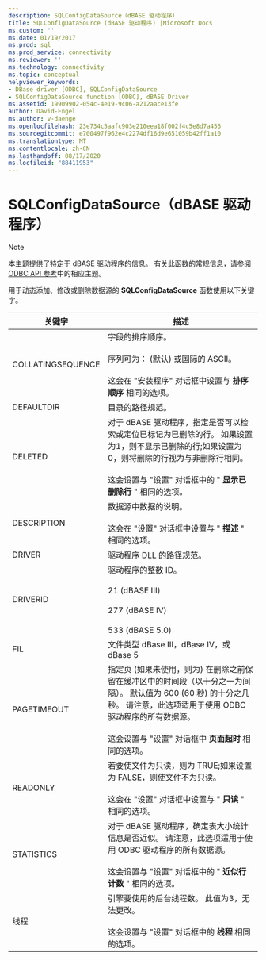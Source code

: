 ```yaml
---
description: SQLConfigDataSource（dBASE 驱动程序）
title: SQLConfigDataSource (dBASE 驱动程序) |Microsoft Docs
ms.custom: ''
ms.date: 01/19/2017
ms.prod: sql
ms.prod_service: connectivity
ms.reviewer: ''
ms.technology: connectivity
ms.topic: conceptual
helpviewer_keywords:
- DBase driver [ODBC], SQLConfigDataSource
- SQLConfigDataSource function [ODBC], dBASE Driver
ms.assetid: 19909902-054c-4e19-9c06-a212aace13fe
author: David-Engel
ms.author: v-daenge
ms.openlocfilehash: 23e734c5aafc903e210eea18f002f4c5e8d7a456
ms.sourcegitcommit: e700497f962e4c2274df16d9e651059b42ff1a10
ms.translationtype: MT
ms.contentlocale: zh-CN
ms.lasthandoff: 08/17/2020
ms.locfileid: "88411953"
---
```

# <a name="sqlconfigdatasource-dbase-driver"></a>SQLConfigDataSource（dBASE 驱动程序）
> [!NOTE]  
>  本主题提供了特定于 dBASE 驱动程序的信息。 有关此函数的常规信息，请参阅 [ODBC API 参考](../../odbc/reference/syntax/odbc-api-reference.md)中的相应主题。  
  
 用于动态添加、修改或删除数据源的 **SQLConfigDataSource** 函数使用以下关键字。  
  
|关键字|描述|  
|-------------|-----------------|  
|COLLATINGSEQUENCE|字段的排序顺序。<br /><br /> 序列可为： (默认) 或国际的 ASCII。<br /><br /> 这会在 "安装程序" 对话框中设置与 **排序顺序** 相同的选项。|  
|DEFAULTDIR|目录的路径规范。|  
|DELETED|对于 dBASE 驱动程序，指定是否可以检索或定位已标记为已删除的行。 如果设置为1，则不显示已删除的行;如果设置为0，则将删除的行视为与非删除行相同。<br /><br /> 这会设置与 "设置" 对话框中的 " **显示已删除行** " 相同的选项。|  
|DESCRIPTION|数据源中数据的说明。<br /><br /> 这会在 "设置" 对话框中设置与 " **描述** " 相同的选项。|  
|DRIVER|驱动程序 DLL 的路径规范。|  
|DRIVERID|驱动程序的整数 ID。<br /><br /> 21 (dBASE III) <br /><br /> 277 (dBASE IV) <br /><br /> 533 (dBASE 5.0) |  
|FIL|文件类型 dBase III，dBase IV，或 dBase 5|  
|PAGETIMEOUT|指定页 (如果未使用，则为) 在删除之前保留在缓冲区中的时间段（以十分之一为间隔）。 默认值为 600 (60 秒) 的十分之几秒。 请注意，此选项适用于使用 ODBC 驱动程序的所有数据源。<br /><br /> 这会设置与 "设置" 对话框中 **页面超时** 相同的选项。|  
|READONLY|若要使文件为只读，则为 TRUE;如果设置为 FALSE，则使文件不为只读。<br /><br /> 这会在 "设置" 对话框中设置与 " **只读** " 相同的选项。|  
|STATISTICS|对于 dBASE 驱动程序，确定表大小统计信息是否近似。 请注意，此选项适用于使用 ODBC 驱动程序的所有数据源。<br /><br /> 这会设置与 "设置" 对话框中的 " **近似行计数** " 相同的选项。|  
|线程|引擎要使用的后台线程数。 此值为3，无法更改。<br /><br /> 这会设置与 "设置" 对话框中的 **线程** 相同的选项。|
